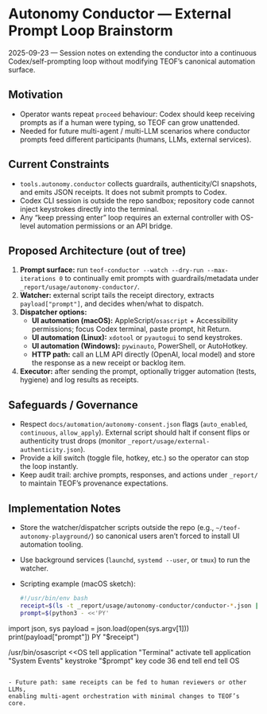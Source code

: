 # Autonomy Conductor — External Prompt Loop Brainstorm

2025-09-23 — Session notes on extending the conductor into a
continuous Codex/self-prompting loop without modifying TEOF’s canonical
automation surface.

## Motivation

- Operator wants repeat `proceed` behaviour: Codex should keep receiving prompts
  as if a human were typing, so TEOF can grow unattended.
- Needed for future multi-agent / multi-LLM scenarios where conductor prompts
  feed different participants (humans, LLMs, external services).

## Current Constraints

- `tools.autonomy.conductor` collects guardrails, authenticity/CI snapshots, and
  emits JSON receipts. It does not submit prompts to Codex.
- Codex CLI session is outside the repo sandbox; repository code cannot inject
  keystrokes directly into the terminal.
- Any “keep pressing enter” loop requires an external controller with OS-level
  automation permissions or an API bridge.

## Proposed Architecture (out of tree)

1. **Prompt surface:** run `teof-conductor --watch --dry-run --max-iterations 0`
   to continually emit prompts with guardrails/metadata under
   `_report/usage/autonomy-conductor/`.
2. **Watcher:** external script tails the receipt directory, extracts
   `payload["prompt"]`, and decides when/what to dispatch.
3. **Dispatcher options:**
   - **UI automation (macOS):** AppleScript/`osascript` + Accessibility
     permissions; focus Codex terminal, paste prompt, hit Return.
   - **UI automation (Linux):** `xdotool` or `pyautogui` to send keystrokes.
   - **UI automation (Windows):** `pywinauto`, PowerShell, or AutoHotkey.
   - **HTTP path:** call an LLM API directly (OpenAI, local model) and store the
     response as a new receipt or backlog item.
4. **Executor:** after sending the prompt, optionally trigger automation (tests,
   hygiene) and log results as receipts.

## Safeguards / Governance

- Respect `docs/automation/autonomy-consent.json` flags (`auto_enabled`,
  `continuous`, `allow_apply`). External script should halt if consent flips or
  authenticity trust drops (monitor `_report/usage/external-authenticity.json`).
- Provide a kill switch (toggle file, hotkey, etc.) so the operator can stop the
  loop instantly.
- Keep audit trail: archive prompts, responses, and actions under `_report/` to
  maintain TEOF’s provenance expectations.

## Implementation Notes

- Store the watcher/dispatcher scripts outside the repo (e.g.,
  `~/teof-autonomy-playground/`) so canonical users aren’t forced to install UI
  automation tooling.
- Use background services (`launchd`, `systemd --user`, or `tmux`) to run the
  watcher.
- Scripting example (macOS sketch):

  ```bash
  #!/usr/bin/env bash
  receipt=$(ls -t _report/usage/autonomy-conductor/conductor-*.json | head -n 1)
  prompt=$(python3 - <<'PY'
import json, sys
payload = json.load(open(sys.argv[1]))
print(payload["prompt"])
PY
"$receipt")

  /usr/bin/osascript <<OS
  tell application "Terminal"
    activate
    tell application "System Events"
      keystroke "$prompt"
      key code 36
    end tell
  end tell
  OS
  ```

- Future path: same receipts can be fed to human reviewers or other LLMs,
  enabling multi-agent orchestration with minimal changes to TEOF’s core.


